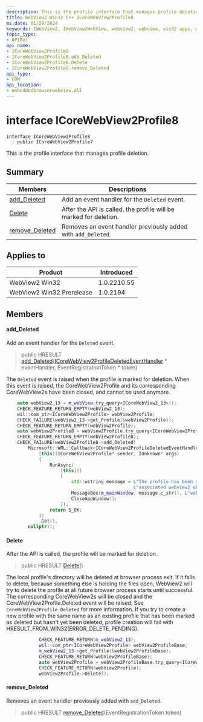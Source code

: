 ```yaml
---
description: This is the profile interface that manages profile deletion.
title: WebView2 Win32 C++ ICoreWebView2Profile8
ms.date: 01/29/2024
keywords: IWebView2, IWebView2WebView, webview2, webview, win32 apps, win32, edge, ICoreWebView2, ICoreWebView2Controller, browser control, edge html, ICoreWebView2Profile8
topic_type: 
- APIRef
api_name:
- ICoreWebView2Profile8
- ICoreWebView2Profile8.add_Deleted
- ICoreWebView2Profile8.Delete
- ICoreWebView2Profile8.remove_Deleted
api_type:
- COM
api_location:
- embeddedbrowserwebview.dll
---
```


# interface ICoreWebView2Profile8

```
interface ICoreWebView2Profile8
  : public ICoreWebView2Profile7
```

This is the profile interface that manages profile deletion.

## Summary

 Members                        | Descriptions
--------------------------------|---------------------------------------------
[add_Deleted](#add_deleted) | Add an event handler for the `Deleted` event.
[Delete](#delete) | After the API is called, the profile will be marked for deletion.
[remove_Deleted](#remove_deleted) | Removes an event handler previously added with `add_Deleted`.

## Applies to

Product                         | Introduced
--------------------------------|---------------------------------------------
WebView2 Win32            |    1.0.2210.55
WebView2 Win32 Prerelease |    1.0.2194

## Members

#### add_Deleted

Add an event handler for the `Deleted` event.

> public HRESULT [add_Deleted](#add_deleted)([ICoreWebView2ProfileDeletedEventHandler](icorewebview2profiledeletedeventhandler.md) * eventHandler, EventRegistrationToken * token)

The `Deleted` event is raised when the profile is marked for deletion. When this event is raised, the CoreWebView2Profile and its corresponding CoreWebView2s have been closed, and cannot be used anymore.

```cpp
    auto webView2_13 = m_webView.try_query<ICoreWebView2_13>();
    CHECK_FEATURE_RETURN_EMPTY(webView2_13);
    wil::com_ptr<ICoreWebView2Profile> webView2Profile;
    CHECK_FAILURE(webView2_13->get_Profile(&webView2Profile));
    CHECK_FEATURE_RETURN_EMPTY(webView2Profile);
    auto webView2Profile8 = webView2Profile.try_query<ICoreWebView2Profile8>();
    CHECK_FEATURE_RETURN_EMPTY(webView2Profile8);
    CHECK_FAILURE(webView2Profile8->add_Deleted(
        Microsoft::WRL::Callback<ICoreWebView2ProfileDeletedEventHandler>(
            [this](ICoreWebView2Profile* sender, IUnknown* args)
            {
                RunAsync(
                    [this]()
                    {
                        std::wstring message = L"The profile has been marked for deletion. Any "
                                               L"associated webview2 objects will be closed.";
                        MessageBox(m_mainWindow, message.c_str(), L"webview2 closed", MB_OK);
                        CloseAppWindow();
                    });
                return S_OK;
            })
            .Get(),
        nullptr));
```

#### Delete

After the API is called, the profile will be marked for deletion.

> public HRESULT [Delete](#delete)()

The local profile's directory will be deleted at browser process exit. If it fails to delete, because something else is holding the files open, WebView2 will try to delete the profile at all future browser process starts until successful. The corresponding CoreWebView2s will be closed and the CoreWebView2Profile.Deleted event will be raised. See `CoreWebView2Profile.Deleted` for more information. If you try to create a new profile with the same name as an existing profile that has been marked as deleted but hasn't yet been deleted, profile creation will fail with HRESULT_FROM_WIN32(ERROR_DELETE_PENDING).

```cpp
            CHECK_FEATURE_RETURN(m_webView2_13);
            wil::com_ptr<ICoreWebView2Profile> webView2ProfileBase;
            m_webView2_13->get_Profile(&webView2ProfileBase);
            CHECK_FEATURE_RETURN(webView2ProfileBase);
            auto webView2Profile = webView2ProfileBase.try_query<ICoreWebView2Profile8>();
            CHECK_FEATURE_RETURN(webView2Profile);
            webView2Profile->Delete();
```

#### remove_Deleted

Removes an event handler previously added with `add_Deleted`.

> public HRESULT [remove_Deleted](#remove_deleted)(EventRegistrationToken token)

